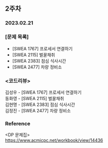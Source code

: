 ## 2주차
### 2023.02.21

### [문제 목록]    
- [SWEA 1767] 프로세서 연결하기
- [SWEA 2115] 벌꿀채취
- [SWEA 2383] 점심 식사시간
- [SWEA 2477] 차량 정비소

### <코드리뷰>
김성우 - [SWEA 1767] 프로세서 연결하기   
동화영 - [SWEA 2115] 벌꿀채취    
김현명 - [SWEA 2383] 점심 식사시간   
김정진 - [SWEA 2477] 차량 정비소    

### Reference   
<DP 문제집>    
https://www.acmicpc.net/workbook/view/14436
